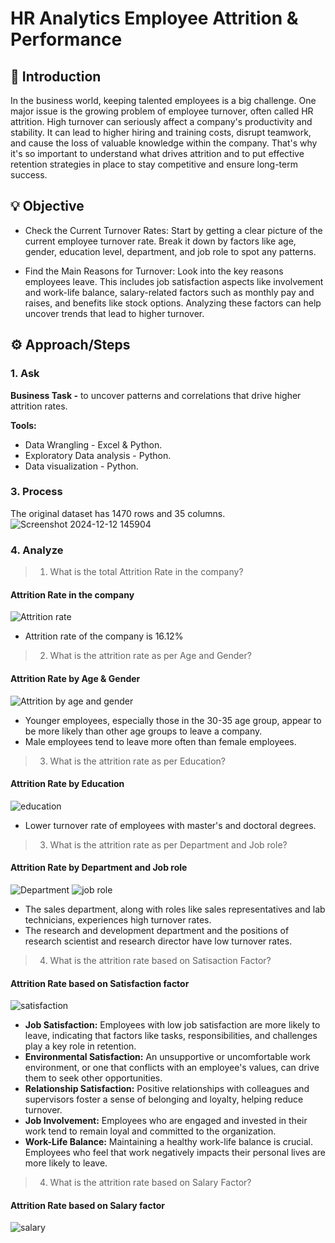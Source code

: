 # HR Analytics Employee Attrition & Performance

## 📝 Introduction 
In the business world, keeping talented employees is a big challenge. One major issue is the growing problem of employee turnover, often called HR attrition. High turnover can seriously affect a company's productivity and stability. It can lead to higher hiring and training costs, disrupt teamwork, and cause the loss of valuable knowledge within the company. That's why it's so important to understand what drives attrition and to put effective retention strategies in place to stay competitive and ensure long-term success.

## 💡 Objective
- Check the Current Turnover Rates: Start by getting a clear picture of the current employee turnover rate. Break it down by factors like age, gender, education level, department, and job role to spot any patterns.

- Find the Main Reasons for Turnover: Look into the key reasons employees leave. This includes job satisfaction aspects like involvement and work-life balance, salary-related factors such as monthly pay and raises, and benefits like stock options. Analyzing these factors can help uncover trends that lead to higher turnover.

## ⚙ Approach/Steps
### 1. Ask
**Business Task -** to uncover patterns and correlations that drive higher attrition rates.

**Tools:** <br>
- Data Wrangling - Excel & Python.
- Exploratory Data analysis - Python.
- Data visualization - Python.

### 3. Process
The original dataset has 1470 rows and 35 columns.<br>
![Screenshot 2024-12-12 145904](https://github.com/user-attachments/assets/b750501f-3e19-45a4-8e3f-a89b35b6ea8d)

### 4. Analyze
> 1. What is the total Attrition Rate in the company?
#### Attrition Rate in the company
![Attrition rate](https://github.com/user-attachments/assets/9b057f62-10cc-456b-832c-b1fec9600506)

- Attrition rate of the company is 16.12%

> 2. What is the attrition rate as per Age and Gender?
#### Attrition Rate by Age & Gender
![Attrition by age and gender](https://github.com/user-attachments/assets/d383ecef-c8e6-4a18-bf1d-6207de02319f)

- Younger employees, especially those in the 30-35 age group, appear to be more likely than other age groups to leave a company.
- Male employees tend to leave more often than female employees.

> 3.  What is the attrition rate as per Education?
#### Attrition Rate by Education
![education](https://github.com/user-attachments/assets/06d457b1-d89c-4a2b-bdce-d0053f30fa08)

- Lower turnover rate of employees with master's and doctoral degrees.

> 3.  What is the attrition rate as per Department and Job role?
#### Attrition Rate by Department and Job role
![Department](https://github.com/user-attachments/assets/523ec7f3-5fa2-4fef-8e92-265d56b360ec)
![job role](https://github.com/user-attachments/assets/22d18327-a651-42b9-b7b2-bb998d750787)

- The sales department, along with roles like sales representatives and lab technicians, experiences high turnover rates.
- The research and development department and the positions of research scientist and research director have low turnover rates.

> 4. What is the attrition rate based on Satisaction Factor?
#### Attrition Rate based on Satisfaction factor
![satisfaction](https://github.com/user-attachments/assets/ed77651b-cb05-40d9-8dde-1e72496022ee)

- **Job Satisfaction:** Employees with low job satisfaction are more likely to leave, indicating that factors like tasks, responsibilities, and challenges play a key role in retention.  
- **Environmental Satisfaction:** An unsupportive or uncomfortable work environment, or one that conflicts with an employee's values, can drive them to seek other opportunities.  
- **Relationship Satisfaction:** Positive relationships with colleagues and supervisors foster a sense of belonging and loyalty, helping reduce turnover.  
- **Job Involvement:** Employees who are engaged and invested in their work tend to remain loyal and committed to the organization.  
- **Work-Life Balance:** Maintaining a healthy work-life balance is crucial. Employees who feel that work negatively impacts their personal lives are more likely to leave.  

> 4. What is the attrition rate based on Salary Factor?
#### Attrition Rate based on Salary factor
![salary](https://github.com/user-attachments/assets/4f44800e-1798-4884-94b0-a3027415ff39)







